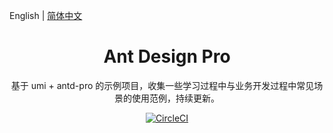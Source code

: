 English | [简体中文](./README.zh-CN.md)

<h1 align="center">Ant Design Pro</h1>

<div align="center">

基于 umi + antd-pro 的示例项目，收集一些学习过程中与业务开发过程中常见场景的使用范例，持续更新。

[![CircleCI](https://circleci.com/gh/baxtergu/umi-antd-tutorial.svg?style=svg)](https://circleci.com/gh/baxtergu/umi-antd-tutorial)

</div>
